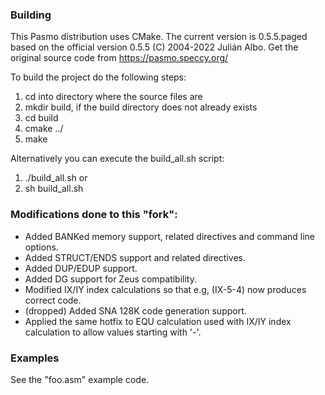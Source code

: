 ### Building ###
This Pasmo distribution uses CMake. The current version is 0.5.5.paged based on the official version 0.5.5 (C) 2004-2022 Julián Albo. Get the original source code from https://pasmo.speccy.org/

To build the project do the following steps:
  1) cd into directory where the source files are
  2) mkdir build, if the build directory does not already exists
  3) cd build
  4) cmake ../
  5) make

Alternatively you can execute the build_all.sh script:
  1) ./build_all.sh
    or
  2) sh build_all.sh

### Modifications done to this "fork": ###
* Added BANKed memory support, related directives and command line options. 
* Added STRUCT/ENDS support and related directives. 
* Added DUP/EDUP support. 
* Added DG support for Zeus compatibility.
* Modified IX/IY index calculations so that e.g, (IX-5-4) now produces correct code. 
* (dropped) Added SNA 128K code generation support.
* Applied the same hotfix to EQU calculation used with IX/IY index calculation to allow values starting with '-'.

### Examples ###
See the "foo.asm" example code.


